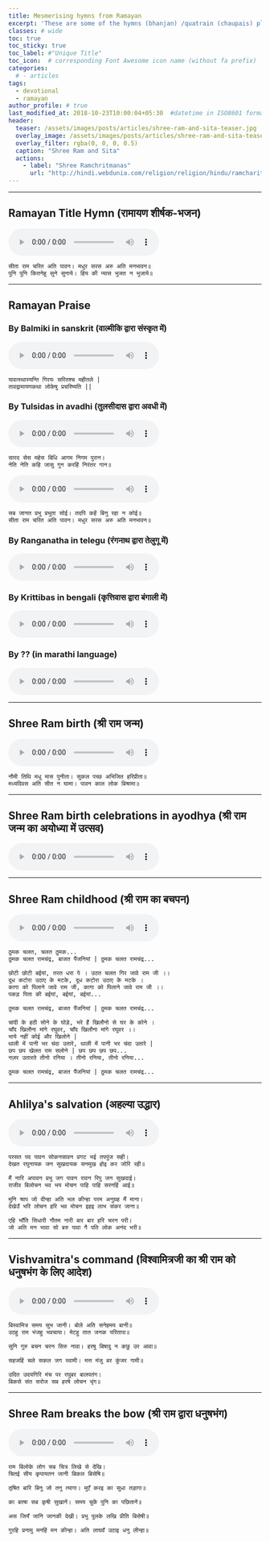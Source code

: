 ```yaml
---
title: Mesmerising hymns from Ramayan
excerpt: 'These are some of the hymns (bhanjan) /quatrain (chaupais) played in serial "Sampoorna Ramayan" by Ramananda Sagar'
classes: # wide
toc: true
toc_sticky: true
toc_label: #"Unique Title"
toc_icon:  # corresponding Font Awesome icon name (without fa prefix)
categories:
  # - articles
tags:
  - devotional
  - ramayan
author_profile: # true
last_modified_at: 2018-10-23T10:00:04+05:30  #datetime in ISO8601 format
header:
  teaser: /assets/images/posts/articles/shree-ram-and-sita-teaser.jpg
  overlay_image: /assets/images/posts/articles/shree-ram-and-sita-teaser.jpg
  overlay_filter: rgba(0, 0, 0, 0.5)
  caption: "Shree Ram and Sita"
  actions:
    - label: "Shree Ramchritmanas"
      url: "http://hindi.webdunia.com/religion/religion/hindu/ramcharitmanas/"
---
```


---
## Ramayan Title Hymn (रामायण शीर्षक-भजन)
<audio src="{{ site.url }}{{ site.baseurl }} /ramayan-hymns/hymns/ramayan-title.mp3" controls preload></audio>
```
सीता राम चरित अति पावन। मधुर सरस अरु अति मनभावन॥
पुनि पुनि कितनेहू सुने सुनाये। हिय की प्यास भुजत न भुजाये॥
```

---
## Ramayan Praise

### By Balmiki in sanskrit (वाल्मीकि द्वारा संस्कृत में)
<audio src="{{ site.url }}{{ site.baseurl }}/assets/audio/posts/articles/ramayan-stuti-sanskrit.mp3" controls preload></audio>
```
यावत्स्थास्यन्ति गिरयः सरितश्च महीतले | 
तावद्रामायणकथा लोकेषु प्रचरिष्यति || 
```
### By Tulsidas in avadhi (तुलसीदास द्वारा अवधी में)
<audio src="{{ site.url }}{{ site.baseurl }}/assets/audio/posts/articles/ramayan-stuti-awadhi-1.mp3" controls preload></audio>  
```
सारद सेस महेस बिधि आगम निगम पुरान।
नेति नेति कहि जासु गुन करहिं निरंतर गान॥
```
<audio src="{{ site.url }}{{ site.baseurl }}/assets/audio/posts/articles/ramayan-stuti-awadhi-2.mp3" controls preload></audio>
```
सब जानत प्रभु प्रभुता सोई। तदपि कहें बिनु रहा न कोई॥
सीता राम चरित अति पावन। मधुर सरस अरु अति मनभावन॥
```
### By Ranganatha in telegu (रंगनाथ द्वारा तेलुगू में)
<audio src="{{ site.url }}{{ site.baseurl }}/assets/audio/posts/articles/ramayan-stuti-telegu.mp3" controls preload></audio>

### By Krittibas in bengali (कृत्तिवास द्वारा बंगाली में)
<audio src="{{ site.url }}{{ site.baseurl }}/assets/audio/posts/articles/ramayan-stuti-bengali.mp3" controls preload></audio>

### By ?? (in marathi language)
<audio src="{{ site.url }}{{ site.baseurl }}/assets/audio/posts/articles/ramayan-stuti-marathi.mp3" controls preload></audio>

---
## Shree Ram birth (श्री राम जन्म)
<audio src="{{ site.url }}{{ site.baseurl }}/assets/audio/posts/articles/ramayan-shree-ram-birth.mp3" controls preload></audio>
```
नौमी तिथि मधु मास पुनीता। सुकल पच्छ अभिजित हरिप्रीता॥
मध्यदिवस अति सीत न घामा। पावन काल लोक बिश्रामा॥
```

---
## Shree Ram birth celebrations in ayodhya (श्री राम जन्म का अयोध्या में उत्सव)
<audio src="{{ site.url }}{{ site.baseurl }}/assets/audio/posts/articles/ramayan-shree-ram-birth-celebrations.mp3" controls preload></audio>

---
## Shree Ram childhood (श्री राम का बचपन)
<audio src="{{ site.url }}{{ site.baseurl }}/assets/audio/posts/articles/ramayan-shree-ram-childhood.mp3" controls preload></audio>
```
ठुमक चलत, चलत ठुमक...
ठुमक चलत रामचंद्र, बाजत पैंजनियां | ठुमक चलत रामचंद्र...

छोटी छोटी बईयां, तरत धरा पे । उठत चलत गिर जावे राम जी ।।
दूध कटोरा उठाए के मटके, दूध कटोरा उठाए के मटके । 
कागा को पिलाने जावे राम जी, कागा को पिलाने जावे राम जी ।।
पकड़ पिता की बईयां, बईयां, बईयां... 

ठुमक चलत रामचंद्र, बाजत पैंजनियां | ठुमक चलत रामचंद्र...

चांदी के हठी सोने के घोड़े, भरे हैं खिलौनो से घर के कोने ।
चाँद खिलौना मांगे रघुवर, चाँद खिलौना मांगे रघुवर ।।
भाये नहीं कोई और खिलोने | 
थाली में पानी भर चंदा उतारे, थाली में पानी भर चंदा उतारे |
छप छप खेलत राम सलोने | छप छप छप छप...
नज़र उतारते तीनो रनिया । तीनो रनिया, तीनो रनिया...

ठुमक चलत रामचंद्र, बाजत पैंजनियां | ठुमक चलत रामचंद्र...

```

---
## Ahlilya's salvation (अहल्या उद्धार)
<audio src="{{ site.url }}{{ site.baseurl }}/assets/audio/posts/articles/ramayan-ahilya-udhaar.mp3" controls preload></audio>
```
परसत पद पावन सोकनसावन प्रगट भई तपपुंज सही।
देखत रघुनायक जन सुखदायक सनमुख होइ कर जोरि रही॥

मैं नारि अपावन प्रभु जग पावन रावन रिपु जन सुखदाई।
राजीव बिलोचन भव भय मोचन पाहि पाहि सरनहिं आई॥

मुनि श्राप जो दीन्हा अति भल कीन्हा परम अनुग्रह मैं माना।
देखेउँ भरि लोचन हरि भव मोचन इहइ लाभ संकर जाना॥ 

एहि भाँति सिधारी गौतम नारी बार बार हरि चरन परी।
जो अति मन भावा सो बरु पावा गै पति लोक अनंद भरी॥
```

---
## Vishvamitra's command (विश्वामित्रजी का श्री राम को धनुषभंग के लिए आदेश)
<audio src="{{ site.url }}{{ site.baseurl }}/assets/audio/posts/articles/ramayan-vishwamitra-asked-shree-ram-to-break-the-bow.mp3" controls preload></audio>
```
बिस्वामित्र समय सुभ जानी। बोले अति सनेहमय बानी॥
उठहु राम भंजहु भवचापा। मेटहु तात जनक परितापा॥

सुनि गुरु बचन चरन सिरु नावा। हरषु बिषादु न कछु उर आवा॥

सहजहिं चले सकल जग स्वामी। मत्त मंजु बर कुंजर गामी॥

उदित उदयगिरि मंच पर रघुबर बालपतंग।
बिकसे संत सरोज सब हरषे लोचन भृंग॥
```

---
## Shree Ram breaks the bow (श्री राम द्वारा धनुषभंग)
<audio src="{{ site.url }}{{ site.baseurl }}/assets/audio/posts/articles/ramayan-shree-ram-breaks-the-bow.mp3" controls preload></audio>
```
राम बिलोके लोग सब चित्र लिखे से देखि।
चितई सीय कृपायतन जानी बिकल बिसेषि॥

तृषित बारि बिनु जो तनु त्यागा। मुएँ करइ का सुधा तड़ागा॥

का बरषा सब कृषी सुखानें। समय चुकें पुनि का पछितानें॥

अस जियँ जानि जानकी देखी। प्रभु पुलके लखि प्रीति बिसेषी॥

गुरहि प्रनामु मनहिं मन कीन्हा। अति लाघवँ उठाइ धनु लीन्हा॥
```

